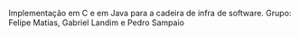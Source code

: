 Implementação em C e em Java para a cadeira de infra de software. Grupo: Felipe Matias, Gabriel Landim e Pedro Sampaio 
